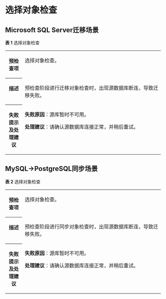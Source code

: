 # 选择对象检查<a name="drs_11_0078"></a>

## Microsoft SQL Server迁移场景<a name="section9933155812820"></a>

**表 1**  选择对象检查

<a name="table149338581189"></a>
<table><tbody><tr id="row593345817816"><th class="firstcol" valign="top" width="11%" id="mcps1.2.3.1.1"><p id="p10933858183"><a name="p10933858183"></a><a name="p10933858183"></a><strong id="b1293419581385"><a name="b1293419581385"></a><a name="b1293419581385"></a>预检查项</strong></p>
</th>
<td class="cellrowborder" valign="top" width="89%" headers="mcps1.2.3.1.1 "><p id="p0934158885"><a name="p0934158885"></a><a name="p0934158885"></a>选择对象检查。</p>
</td>
</tr>
<tr id="row1193405811816"><th class="firstcol" valign="top" width="11%" id="mcps1.2.3.2.1"><p id="p29341058884"><a name="p29341058884"></a><a name="p29341058884"></a><strong id="b16934195812810"><a name="b16934195812810"></a><a name="b16934195812810"></a>描述</strong></p>
</th>
<td class="cellrowborder" valign="top" width="89%" headers="mcps1.2.3.2.1 "><p id="p13934658784"><a name="p13934658784"></a><a name="p13934658784"></a>预检查阶段进行迁移对象检查时，出现源数据库断连，导致迁移失败。</p>
</td>
</tr>
<tr id="row393415813818"><th class="firstcol" valign="top" width="11%" id="mcps1.2.3.3.1"><p id="p1893435814811"><a name="p1893435814811"></a><a name="p1893435814811"></a><strong id="b39343589818"><a name="b39343589818"></a><a name="b39343589818"></a>失败提示及<strong id="b893414581685"><a name="b893414581685"></a><a name="b893414581685"></a>处理建议</strong></strong></p>
</th>
<td class="cellrowborder" valign="top" width="89%" headers="mcps1.2.3.3.1 "><p id="p17934145813820"><a name="p17934145813820"></a><a name="p17934145813820"></a><strong id="b493475817816"><a name="b493475817816"></a><a name="b493475817816"></a>失败原因</strong>：源库暂时不可用。</p>
<p id="p1934358782"><a name="p1934358782"></a><a name="p1934358782"></a><strong id="b1934175816813"><a name="b1934175816813"></a><a name="b1934175816813"></a>处理建议</strong>：请确认源数据库连接正常，并稍后重试。</p>
</td>
</tr>
</tbody>
</table>

## MySQL-\>PostgreSQL同步场景<a name="section76312048105815"></a>

**表 2**  选择对象检查

<a name="table1286312219628"></a>
<table><tbody><tr id="row1333815319628"><th class="firstcol" valign="top" width="11%" id="mcps1.2.3.1.1"><p id="p16418526191940"><a name="p16418526191940"></a><a name="p16418526191940"></a><strong id="b13549013191940"><a name="b13549013191940"></a><a name="b13549013191940"></a>预检查项</strong></p>
</th>
<td class="cellrowborder" valign="top" width="89%" headers="mcps1.2.3.1.1 "><p id="p59157410191053"><a name="p59157410191053"></a><a name="p59157410191053"></a>选择对象检查。</p>
</td>
</tr>
<tr id="row59198819628"><th class="firstcol" valign="top" width="11%" id="mcps1.2.3.2.1"><p id="p12227812191940"><a name="p12227812191940"></a><a name="p12227812191940"></a><strong id="b42941445191940"><a name="b42941445191940"></a><a name="b42941445191940"></a>描述</strong></p>
</th>
<td class="cellrowborder" valign="top" width="89%" headers="mcps1.2.3.2.1 "><p id="p2174934014558"><a name="p2174934014558"></a><a name="p2174934014558"></a>预检查阶段进行同步对象检查时，出现源数据库断连，导致迁移失败。</p>
</td>
</tr>
<tr id="row5971331319628"><th class="firstcol" valign="top" width="11%" id="mcps1.2.3.3.1"><p id="p31582987191940"><a name="p31582987191940"></a><a name="p31582987191940"></a><strong id="b15811431191940"><a name="b15811431191940"></a><a name="b15811431191940"></a>失败提示及<strong id="b117671048113514"><a name="b117671048113514"></a><a name="b117671048113514"></a>处理建议</strong></strong></p>
</th>
<td class="cellrowborder" valign="top" width="89%" headers="mcps1.2.3.3.1 "><p id="p94075262407"><a name="p94075262407"></a><a name="p94075262407"></a><strong id="b16301152075914"><a name="b16301152075914"></a><a name="b16301152075914"></a>失败原因</strong>：源库暂时不可用。</p>
<p id="p97203281380"><a name="p97203281380"></a><a name="p97203281380"></a><strong id="b17206281884"><a name="b17206281884"></a><a name="b17206281884"></a>处理建议</strong>：请确认源数据库连接正常，并稍后重试。</p>
</td>
</tr>
</tbody>
</table>

